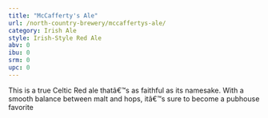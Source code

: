 ```yaml
---
title: "McCafferty's Ale"
url: /north-country-brewery/mccaffertys-ale/
category: Irish Ale
style: Irish-Style Red Ale
abv: 0
ibu: 0
srm: 0
upc: 0
---
```

This is a true Celtic Red ale thatâ€™s as faithful as its namesake. With a smooth balance between malt and hops, itâ€™s sure to become a pubhouse favorite
